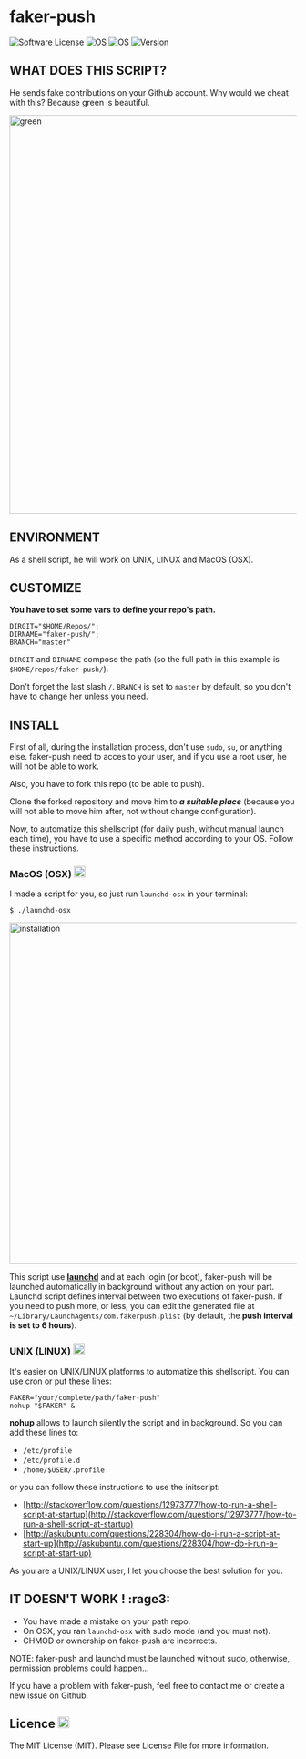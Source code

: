 # faker-push
[![Software License](https://img.shields.io/badge/licence-MIT-blue.svg)](LICENSE)
[![OS](https://img.shields.io/badge/MacOS-tested-brightgreen.svg)](https://github.com/apple)
[![OS](https://img.shields.io/badge/Linux-tested-brightgreen.svg)](https://github.com/torvalds/linux)
[![Version](https://img.shields.io/badge/version-0.0.1-yellow.svg)](https://github.com/maelsan/faker-push)

## WHAT DOES THIS SCRIPT?
He sends fake contributions on your Github account. Why would we cheat with this? Because green is beautiful.

<img src="https://raw.githubusercontent.com/maelsan/faker-push/master/medias/green.png?token=AGyZ7Ob2A7OTZS1TMZLvCGZdxNS1TM4Cks5XeXVYwA%3D%3D" alt="green" width="700">

## ENVIRONMENT
As a shell script, he will work on UNIX, LINUX and MacOS (OSX).

## CUSTOMIZE
**You have to set some vars to define your repo's path.**

```
DIRGIT="$HOME/Repos/"; 
DIRNAME="faker-push/"; 
BRANCH="master" 
```

`DIRGIT` and `DIRNAME` compose the path (so the full path in this example is `$HOME/repos/faker-push/`).

Don't forget the last slash `/`. `BRANCH` is set to `master` by default, so you don't have to change her unless you need.

## INSTALL
First of all, during the installation process, don't use `sudo`, `su`, or anything else. faker-push need to acces to your user, and if you use a root user, he will not be able to work.

Also, you have to fork this repo (to be able to push).

Clone the forked repository and move him to ***a suitable place*** (because you will not able to move him after, not without change configuration).

Now, to automatize this shellscript (for daily push, without manual launch each time), you have to use a specific method according to your OS. Follow these instructions.

### MacOS (OSX) <img src="https://raw.githubusercontent.com/maelsan/faker-push/master/medias/apple.png?token=AGyZ7NJIk_fRWFwQE5LFoJB4xFYzWf9lks5XeXY8wA%3D%3D" alt="apple" width="20">

I made a script for you, so just run `launchd-osx` in your terminal:

```
$ ./launchd-osx
```

<img src="https://raw.githubusercontent.com/maelsan/faker-push/master/medias/install.png?token=AGyZ7Bvi3_uwow0gv1AVsaNILKkTF0hAks5Xe45TwA%3D%3D" alt="installation" width="600">

This script use [**launchd**](http://launchd.info) and at each login (or boot), faker-push will be launched automatically in background without any action on your part. Launchd script defines interval between two executions of faker-push. If you need to push more, or less, you can edit the generated file at `~/Library/LaunchAgents/com.fakerpush.plist` (by default, the **push interval is set to 6 hours**).

### UNIX (LINUX) <img src="https://raw.githubusercontent.com/maelsan/faker-push/master/medias/linux.png?token=AGyZ7O1b9RXyJNkcFVvZ6e1rI8lqHrx6ks5XeXZ1wA%3D%3D" alt="linux" width="20">

It's easier on UNIX/LINUX platforms to automatize this shellscript. You can use cron or put these lines:

```
FAKER="your/complete/path/faker-push"
nohup "$FAKER" &
```

**nohup** allows to launch silently the script and in background. So you can add these lines to:

* `/etc/profile`
* `/etc/profile.d`
* `/home/$USER/.profile`

or you can follow these instructions to use the initscript:

* [http://stackoverflow.com/questions/12973777/how-to-run-a-shell-script-at-startup](http://stackoverflow.com/questions/12973777/how-to-run-a-shell-script-at-startup)
* [http://askubuntu.com/questions/228304/how-do-i-run-a-script-at-start-up](http://askubuntu.com/questions/228304/how-do-i-run-a-script-at-start-up)

As you are a UNIX/LINUX user, I let you choose the best solution for you. 

## IT DOESN'T WORK ! :rage3:

- You have made a mistake on your path repo.
- On OSX, you ran `launchd-osx` with sudo mode (and you must not).
- CHMOD or ownership on faker-push are incorrects.

NOTE: faker-push and launchd must be launched without sudo, otherwise, permission problems could happen... 

If you have a problem with faker-push, feel free to contact me or create a new issue on Github.

## Licence <img src="https://raw.githubusercontent.com/maelsan/faker-push/master/medias/mit.png?token=AGyZ7CTwGwpYqemyz1xKR_0Uaf_Pwo7eks5XeXbFwA%3D%3D" alt="linux" width="20">
The MIT License (MIT). Please see License File for more information.
